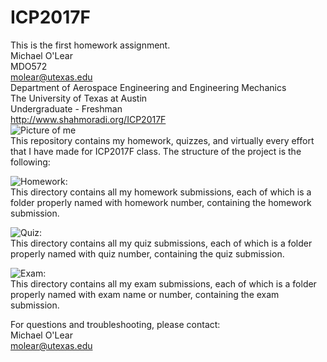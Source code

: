 # ICP2017F
This is the first homework assignment.  
Michael O'Lear  
MDO572  
molear@utexas.edu  
Department of Aerospace Engineering and Engineering Mechanics  
The University of Texas at Austin  
Undergraduate - Freshman  
http://www.shahmoradi.org/ICP2017F  
![Picture of me](../ICP2017F/20170415_105555.jpg)  
This repository contains my homework, quizzes, and virtually every effort that I have made for ICP2017F class. The structure of the project is the following:  

![Homework:](https://github.com/NowThatsDamp/ICP2017F/tree/master/hw)  
This directory contains all my homework submissions, each of which is a folder properly named with homework number, containing the homework submission.    

![Quiz:](https://github.com/NowThatsDamp/ICP2017F/tree/master/quiz)   
This directory contains all my quiz submissions, each of which is a folder properly named with quiz number, containing the quiz submission.  

![Exam:](https://github.com/NowThatsDamp/ICP2017F/tree/master/exam)   
This directory contains all my exam submissions, each of which is a folder properly named with exam name or number, containing the exam submission.   
  
For questions and troubleshooting, please contact:  
Michael O'Lear  
molear@utexas.edu  


